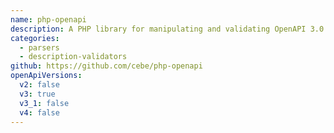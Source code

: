 ```yaml
---
name: php-openapi
description: A PHP library for manipulating and validating OpenAPI 3.0 Descriptions
categories:
  - parsers
  - description-validators
github: https://github.com/cebe/php-openapi
openApiVersions:
  v2: false
  v3: true
  v3_1: false
  v4: false
---
```

